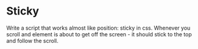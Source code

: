 # Sticky

Write a script that works almost like position: sticky in css.
Whenever you scroll and element is about to get off the screen - it should stick to the top and follow the scroll.
